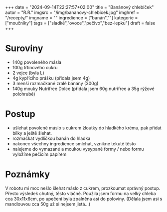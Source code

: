 
+++
date = "2024-09-14T22:27:57+02:00"
title = "Banánový chlebíček"
autor = "R.R."
imgsrc = "/img/bananovy-chlebicek.jpg"
imghref = "/recepty/"
imgname = ""
ingredience = ["banán",""]
kategorie = ["moučníky"]
tags = ["sladké","ovoce","pečivo","bez-lepku"]
draft = false
+++


# Suroviny
- 140g povoleného másla
- 100g třtinového cukru
- 2 vejce (byla L)
- 4g kypřícího prášku (přidala jsem 4g)
- 3 menší rozmačkané zralé banány (300g)
- 140g mouky Nutrifree Dolce (přidala jsem 60g nutrifree a 35g rýžové polohrubé)

# Postup
- ušlehat povolené máslo s cukrem žloutky do hladkého krému, pak přidat bílky a ještě šlehat.
- rozmačkat vydličkou banán do hladka
- nakonec všechny ingredience smíchat, vznikne tekuté těsto
- nalejeme do vymazané a moukou vysypané formy / nebo formu vyložíme pečícím papírem 


# Poznámky
V robotu mi moc nešlo šlehat máslo z cukrem, prozkoumat správný postup. Přesto výsledek chutný, těsto vláčné.
Použila jsem formu na velký chleba cca 30x11x6cm, po upečení byla zpalněna asi do poloviny. 
(Dělala jsem asi s mandlouvou cca 50g už si nejsem jistá...)


<!-- --> 